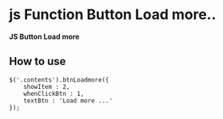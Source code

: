 # js Function Button Load more..

****JS Button Load more****

## How to use


```
$('.contents').btnLoadmore({
	showItem : 2,
	whenClickBtn : 1,
	textBtn : 'Load more ...'
});

```
